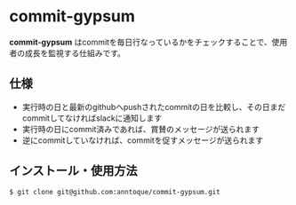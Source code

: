 # commit-gypsum
**commit-gypsum** はcommitを毎日行なっているかをチェックすることで、使用者の成長を監視する仕組みです。

## 仕様
- 実行時の日と最新のgithubへpushされたcommitの日を比較し、その日まだcommitしてなければslackに通知します
- 実行時の日にcommit済みであれば、賞賛のメッセージが送られます
- 逆にcommitしていなければ、commitを促すメッセージが送られます

## インストール・使用方法
```
$ git clone git@github.com:anntoque/commit-gypsum.git
````
